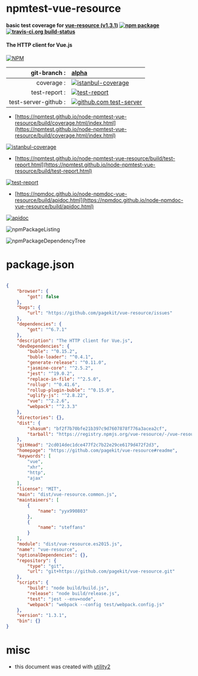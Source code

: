 # npmtest-vue-resource

#### basic test coverage for  [vue-resource (v1.3.1)](https://github.com/pagekit/vue-resource#readme)  [![npm package](https://img.shields.io/npm/v/npmtest-vue-resource.svg?style=flat-square)](https://www.npmjs.org/package/npmtest-vue-resource) [![travis-ci.org build-status](https://api.travis-ci.org/npmtest/node-npmtest-vue-resource.svg)](https://travis-ci.org/npmtest/node-npmtest-vue-resource)

#### The HTTP client for Vue.js

[![NPM](https://nodei.co/npm/vue-resource.png?downloads=true&downloadRank=true&stars=true)](https://www.npmjs.com/package/vue-resource)

| git-branch : | [alpha](https://github.com/npmtest/node-npmtest-vue-resource/tree/alpha)|
|--:|:--|
| coverage : | [![istanbul-coverage](https://npmtest.github.io/node-npmtest-vue-resource/build/coverage.badge.svg)](https://npmtest.github.io/node-npmtest-vue-resource/build/coverage.html/index.html)|
| test-report : | [![test-report](https://npmtest.github.io/node-npmtest-vue-resource/build/test-report.badge.svg)](https://npmtest.github.io/node-npmtest-vue-resource/build/test-report.html)|
| test-server-github : | [![github.com test-server](https://npmtest.github.io/node-npmtest-vue-resource/GitHub-Mark-32px.png)](https://npmtest.github.io/node-npmtest-vue-resource/build/app/index.html) | | build-artifacts : | [![build-artifacts](https://npmtest.github.io/node-npmtest-vue-resource/glyphicons_144_folder_open.png)](https://github.com/npmtest/node-npmtest-vue-resource/tree/gh-pages/build)|

- [https://npmtest.github.io/node-npmtest-vue-resource/build/coverage.html/index.html](https://npmtest.github.io/node-npmtest-vue-resource/build/coverage.html/index.html)

[![istanbul-coverage](https://npmtest.github.io/node-npmtest-vue-resource/build/screenCapture.buildCi.browser.%252Ftmp%252Fbuild%252Fcoverage.lib.html.png)](https://npmtest.github.io/node-npmtest-vue-resource/build/coverage.html/index.html)

- [https://npmtest.github.io/node-npmtest-vue-resource/build/test-report.html](https://npmtest.github.io/node-npmtest-vue-resource/build/test-report.html)

[![test-report](https://npmtest.github.io/node-npmtest-vue-resource/build/screenCapture.buildCi.browser.%252Ftmp%252Fbuild%252Ftest-report.html.png)](https://npmtest.github.io/node-npmtest-vue-resource/build/test-report.html)

- [https://npmdoc.github.io/node-npmdoc-vue-resource/build/apidoc.html](https://npmdoc.github.io/node-npmdoc-vue-resource/build/apidoc.html)

[![apidoc](https://npmdoc.github.io/node-npmdoc-vue-resource/build/screenCapture.buildCi.browser.%252Ftmp%252Fbuild%252Fapidoc.html.png)](https://npmdoc.github.io/node-npmdoc-vue-resource/build/apidoc.html)

![npmPackageListing](https://npmtest.github.io/node-npmtest-vue-resource/build/screenCapture.npmPackageListing.svg)

![npmPackageDependencyTree](https://npmtest.github.io/node-npmtest-vue-resource/build/screenCapture.npmPackageDependencyTree.svg)



# package.json

```json

{
    "browser": {
        "got": false
    },
    "bugs": {
        "url": "https://github.com/pagekit/vue-resource/issues"
    },
    "dependencies": {
        "got": "^6.7.1"
    },
    "description": "The HTTP client for Vue.js",
    "devDependencies": {
        "buble": "^0.15.2",
        "buble-loader": "^0.4.1",
        "generate-release": "^0.11.0",
        "jasmine-core": "^2.5.2",
        "jest": "^19.0.2",
        "replace-in-file": "^2.5.0",
        "rollup": "^0.41.6",
        "rollup-plugin-buble": "^0.15.0",
        "uglify-js": "^2.8.22",
        "vue": "^2.2.6",
        "webpack": "^2.3.3"
    },
    "directories": {},
    "dist": {
        "shasum": "bf2f7b70bfe21b397c9d7607878f776a3acea2cf",
        "tarball": "https://registry.npmjs.org/vue-resource/-/vue-resource-1.3.1.tgz"
    },
    "gitHead": "2cd014dec1dce477f2c7b22e29ce6179d472f2d3",
    "homepage": "https://github.com/pagekit/vue-resource#readme",
    "keywords": [
        "vue",
        "xhr",
        "http",
        "ajax"
    ],
    "license": "MIT",
    "main": "dist/vue-resource.common.js",
    "maintainers": [
        {
            "name": "yyx990803"
        },
        {
            "name": "steffans"
        }
    ],
    "module": "dist/vue-resource.es2015.js",
    "name": "vue-resource",
    "optionalDependencies": {},
    "repository": {
        "type": "git",
        "url": "git+https://github.com/pagekit/vue-resource.git"
    },
    "scripts": {
        "build": "node build/build.js",
        "release": "node build/release.js",
        "test": "jest --env=node",
        "webpack": "webpack --config test/webpack.config.js"
    },
    "version": "1.3.1",
    "bin": {}
}
```



# misc
- this document was created with [utility2](https://github.com/kaizhu256/node-utility2)
